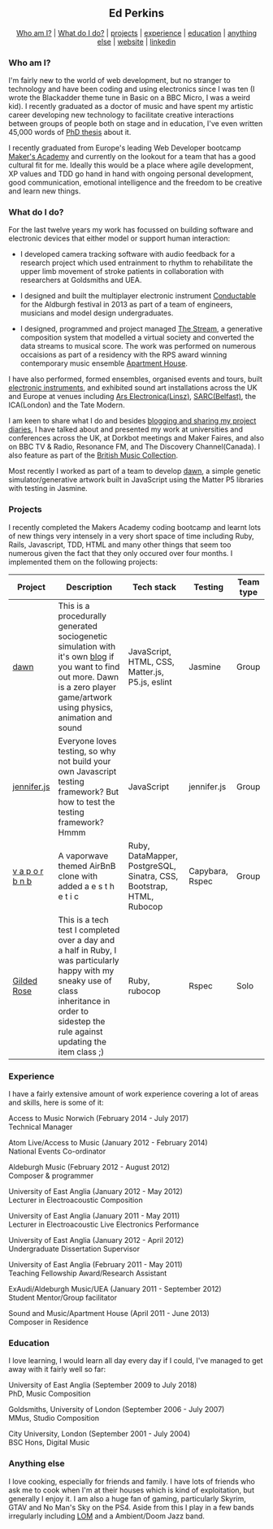<h2 align="center"> Ed Perkins </h2>

 <p align="center">  <a href='#whoami'>Who am I?</a>  |  <a href='#what'>What do I do?</a>  |  <a href='#projects'>projects</a> | <a href='#experience'>experience</a>  |  <a href='#education'>education</a>  |  <a href='#anythingelse'>anything else</a>  |  <a href='https://edperkins.bandcamp.com/'>website</a>  |  <a href='https://www.linkedin.com/in/ed-perkins-06b28715a//'>linkedin</a> </p>

### Who am I? <a name= "whoami"></a>

I'm fairly new to the world of web development, but no stranger to technology and have been coding and using electronics since I was ten (I wrote the Blackadder theme tune in Basic on a BBC Micro, I was a weird kid). I recently graduated as a doctor of music and have spent my artistic career developing new technology to facilitate creative interactions between groups of people both on stage and in education, I've even written 45,000 words of [PhD thesis](http://edperkins.co.uk/LEEP.pdf) about it. 

I recently graduated from Europe's leading Web Developer bootcamp [Maker's Academy](https://www.makersacademy.com/) and currently on the lookout for a team that has a good cultural fit for me.  Ideally this would be a place where agile development, XP values and TDD go hand in hand with ongoing personal development, good communication, emotional intelligence and the freedom to be creative and learn new things. 

### What do I do? <a name= "what"></a>
For the last twelve years my work has focussed on building software and electronic devices that either model or support human interaction:

* I developed camera tracking software with audio feedback for a research project which used entrainment to rhythm to rehabilitate the upper limb movement of stroke patients in collaboration with researchers at Goldsmiths and UEA. 

* I designed and built the multiplayer electronic instrument [Conductable](https://youtu.be/s4AuEc8rVq0) for the Aldburgh festival in 2013 as part of a team of engineers, musicians and model design undergraduates. 

* I designed, programmed and project managed [The Stream](https://youtu.be/4APoBti_s44), a generative composition system that modelled a virtual society and converted the data streams to musical score. The work was performed on numerous occaisions as part of a residency with the RPS award winning contemporary music ensemble [Apartment House](http://www.apartmenthouse.co.uk/).

I have also performed, formed ensembles, organised events and tours, built [electronic instruments](https://youtu.be/k81meVMH7uk), and exhibited sound art installations across the UK and Europe at venues including [Ars Electronica(Linsz)](https://youtu.be/9vhrE7nrzNY), [SARC(Belfast)](https://youtu.be/k81meVMH7uk), the ICA(London) and the Tate Modern. 

I am keen to share what I do and besides [blogging and sharing my project diaries](http://edperkins.tumblr.com/), I have talked about and presented my work at universities and conferences across the UK, at Dorkbot meetings and Maker Faires, and also on BBC TV & Radio, Resonance FM, and The Discovery Channel(Canada). I also feature as part of the [British Music Collection](https://britishmusiccollection.org.uk/composer/ed-perkins). 

Most recently I worked as part of a team to develop [dawn](https://rcvink.github.io/dawn/), a simple genetic simulator/generative artwork built in JavaScript using the Matter P5 libraries with testing in Jasmine.

### Projects <a name= "projects"></a>
I recently completed the Makers Academy coding bootcamp and learnt lots of new things very intensely in a very short space of time including Ruby, Rails, Javascript, TDD, HTML and many other things that seem too numerous given the fact that they only occured over four months. I implemented them on the following projects:

| Project | Description| Tech stack | Testing | Team type|
|-----|--------|--------|---|---|
| [dawn](https://github.com/jenniferemshepherd/dawn)    | This is a procedurally generated sociogenetic simulation with it's own [blog](https://medium.com/@dawnmakersacademy) if you want to find out more. Dawn is a zero player game/artwork using physics, animation and sound | JavaScript, HTML, CSS, Matter.js, P5.js, eslint | Jasmine | Group | 
| [jennifer.js](https://github.com/ealitten/jennifer.js)  | Everyone loves testing, so why not build your own Javascript testing framework? But how to test the testing framework? Hmmm  | JavaScript | jennifer.js | Group |
|[v a p o r b n b](https://github.com/edpe/vapor-bnb)| A vaporwave themed AirBnB clone with added a e s t h e t i c |Ruby, DataMapper, PostgreSQL, Sinatra, CSS, Bootstrap, HTML, Rubocop| Capybara, Rspec | Group |
| [Gilded Rose](https://github.com/edpe/gilded-rose-ruby/tree/master/lib) | This is a tech test I completed over a day and a half in Ruby, I was particularly happy with my sneaky use of class inheritance in order to sidestep the rule against updating the item class ;) | Ruby, rubocop | Rspec| Solo |




### Experience <a name= "experience"></a>
I have a fairly extensive amount of work experience covering a lot of areas and skills, here is some of it:

Access to Music Norwich (February 2014 - July 2017)   
Technical Manager

Atom Live/Access to Music (January 2012 - February 2014)  
National Events Co-ordinator

Aldeburgh Music (February 2012 - August 2012)   
Composer & programmer

University of East Anglia (January 2012 - May 2012)   
Lecturer in Electroacoustic Composition

University of East Anglia (January 2011 - May 2011)   
Lecturer in Electroacoustic Live Electronics Performance

University of East Anglia (January 2012 - April 2012)   
Undergraduate Dissertation Supervisor

University of East Anglia (February 2011 - May 2011)   
Teaching Fellowship Award/Research Assistant

ExAudi/Aldeburgh Music/UEA (January 2011 - September 2012)   
Student Mentor/Group facilitator

Sound and Music/Apartment House (April 2011 - June 2013)   
Composer in Residence





### Education <a name= "education"></a>
I love learning, I would learn all day every day if I could, I've managed to get away with it fairly well so far:

University of East Anglia (September 2009 to July 2018)   
PhD, Music Composition

Goldsmiths, University of London (September 2006 - July 2007)   
MMus, Studio Composition

City University, London (September 2001 - July 2004)   
BSC Hons, Digital Music

### Anything else <a name= "anythingelse"></a>
I love cooking, especially for friends and family. I have lots of friends who ask me to cook when I'm at their houses which is kind of exploitation, but generally I enjoy it. I am also a huge fan of gaming, particularly Skyrim, GTAV and No Man's Sky on the PS4. Aside from this I play in a few bands irregularly including [LOM](https://www.youtube.com/watch?v=FQrfF8p3dVw) and a Ambient/Doom Jazz band.


